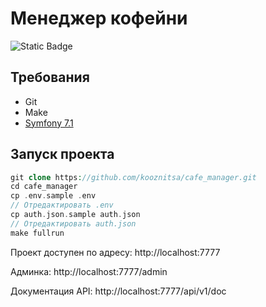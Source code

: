 # Менеджер кофейни

![Static Badge](https://img.shields.io/badge/development-ongoing-blue)

## Требования

- Git
- Make
- [Symfony 7.1](https://symfony.com/doc/current/setup.html)

## Запуск проекта

```php
git clone https://github.com/kooznitsa/cafe_manager.git
cd cafe_manager
cp .env.sample .env
// Отредактировать .env
cp auth.json.sample auth.json
// Отредактировать auth.json
make fullrun
```

Проект доступен по адресу: http://localhost:7777

Админка: http://localhost:7777/admin

Документация API: http://localhost:7777/api/v1/doc
